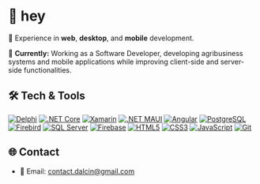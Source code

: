 # 👋 hey

🚀 Experience in **web**, **desktop**, and **mobile** development.

📍 **Currently:** Working as a Software Developer, developing agribusiness systems and mobile applications while improving client-side and server-side functionalities.


## 🛠️ Tech & Tools
<p text-align="center" align="center">
  
[![Delphi](https://img.shields.io/badge/Delphi-EE1F35?style=for-the-badge&logo=delphi&logoColor=white)](https://www.embarcadero.com/products/delphi)  [![.NET Core](https://img.shields.io/badge/.NET_Core-512BD4?style=for-the-badge&logo=.net&logoColor=white&borderRadius=20)](https://dotnet.microsoft.com/)  [![Xamarin](https://img.shields.io/badge/Xamarin-3199DC?style=for-the-badge&logo=xamarin&logoColor=white&borderRadius=20)](https://dotnet.microsoft.com/apps/xamarin)  [![.NET MAUI](https://img.shields.io/badge/.NET_MAUI-512BD4?style=for-the-badge&logo=.net&logoColor=white&borderRadius=20)](https://dotnet.microsoft.com/apps/maui)  [![Angular](https://img.shields.io/badge/Angular-DD0031?style=for-the-badge&logo=angular&logoColor=white&borderRadius=20)](https://angular.io/)  [![PostgreSQL](https://img.shields.io/badge/PostgreSQL-336791?style=for-the-badge&logo=postgresql&logoColor=white&borderRadius=20)](https://www.postgresql.org/)  
[![Firebird](https://img.shields.io/badge/Firebird-E33E2B?style=for-the-badge&logo=firebird&logoColor=white&borderRadius=20)](https://firebirdsql.org/)  [![SQL Server](https://img.shields.io/badge/SQL_Server-CC2927?style=for-the-badge&logo=microsoft-sql-server&logoColor=white&borderRadius=20)](https://www.microsoft.com/en-us/sql-server)  [![Firebase](https://img.shields.io/badge/Firebase-FFCA28?style=for-the-badge&logo=firebase&logoColor=black&borderRadius=20)](https://firebase.google.com/)  [![HTML5](https://img.shields.io/badge/HTML5-E34F26?style=for-the-badge&logo=html5&logoColor=white&borderRadius=20)](https://developer.mozilla.org/en-US/docs/Web/Guide/HTML/HTML5)  [![CSS3](https://img.shields.io/badge/CSS3-1572B6?style=for-the-badge&logo=css3&logoColor=white&borderRadius=20)](https://developer.mozilla.org/en-US/docs/Web/CSS)  [![JavaScript](https://img.shields.io/badge/JavaScript-F7DF1E?style=for-the-badge&logo=javascript&logoColor=black&borderRadius=20)](https://developer.mozilla.org/en-US/docs/Web/JavaScript)  [![Git](https://img.shields.io/badge/Git-F05032?style=for-the-badge&logo=git&logoColor=white&borderRadius=20)](https://git-scm.com/)

</p>

## 🌐 Contact

- 📧 Email: contact.dalcin@gmail.com
